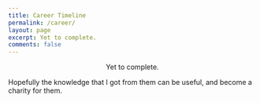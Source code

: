 ```yaml
---
title: Career Timeline
permalink: /career/
layout: page
excerpt: Yet to complete.
comments: false
---
```

<center>
Yet to complete.
</center>

Hopefully the knowledge that I got from them can be useful, and become a charity for them.
